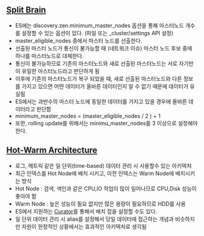 ## [Split Brain](https://www.elastic.co/guide/en/elasticsearch/reference/current/modules-node.html#split-brain)
- ES에는 discovery.zen.minimum_master_nodes 옵션을 통해 마스터노드 개수를 설정할 수 있는 옵션이 있다. (파일 또는 _cluster/settings API 설정)
- master_eligible_nodes 중에서 마스터 노드를 선출한다.
- 선출된 마스터 노드가 통신이 불가능할 때 (네트워크 이슈) 마스터 노드 후보 중에 하나를 마스터노드로 대체한다.
- 통신이 불가능하므로 기존의 마스터노드와 새로 선출된 마스터노드는 서로 자기만이 유일한 마스터노드라고 판단하게 됨
- 이후에 기존의 마스터노드가 복구 되었을 때, 새로 선출된 마스터노드와 다른 정보를 가지고 있으면 어떤 데이터가 올바른 데이터인지 알 수 없기 때문에 데이터가 유실됨
- ES에서는 과반수의 마스터 노드에 동일한 데이터를 가지고 있을 경우에 올바른 데이터라고 판단함
- minimum_master_nodes = (master_eligible_nodes / 2 ) + 1
- 또한, rolling update를 위해서는 minimu_master_nodes를 3 이상으로 설정해야 한다.

## [Hot-Warm Architecture](https://www.elastic.co/blog/hot-warm-architecture-in-elasticsearch-5-x)
- 로그, 메트릭 같은 일 단위(time-based) 데이터 관리 시 사용할수 있는 아키텍처
- 최근 인덱스를 Hot Node에 배치 시키고, 이전 인덱스는 Warm Node에 배치시키는 방식
- Hot Node : 검색, 색인과 같은 CPU,IO 작업이 많이 일어나므로 CPU,Disk 성능이 좋아야 함
- Warm Node : 높은 성능이 필요 없지만 많은 용량이 필요하므로 HDD를 사용
- ES에서 지원하는 [Curator](https://www.elastic.co/guide/en/elasticsearch/client/curator/current/about.html)를 통해서 배치 잡을 설정할 수도 있다. 
- 일 단위 데이터 관리 시 alias를 설정해서 당일 데이터에 접근하는 개념과 비슷하지만 자원이 한정적인 상황에서는 효과적인 아키텍처로 생각됨